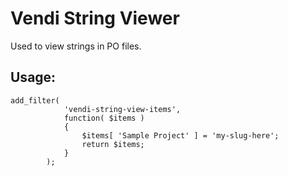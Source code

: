 # Vendi String Viewer

Used to view strings in PO files.

## Usage:
    add_filter(
                'vendi-string-view-items',
                function( $items )
                {
                    $items[ 'Sample Project' ] = 'my-slug-here';
                    return $items;
                }
            );